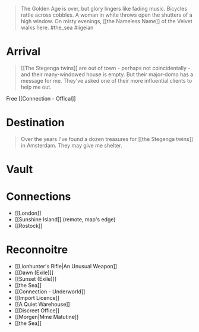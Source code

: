 > The Golden Age is over, but glory lingers like fading music. Bicycles rattle across cobbles. A woman in white throws open the shutters of a high window. On misty evenings, [[the Nameless Name]] of the Velvet walks here.
#the_sea #ligeian 
# Arrival
> [[The Stegenga twins]] are out of town - perhaps not coincidentally - and their many-windowed house is empty. But their major-domo has a message for me. They've asked one of their more influential clients to help me out.

Free [[Connection - Offical]]
# Destination
> Over the years I've found a dozen treasures for [[the Stegenga twins]] in Amsterdam. They may give me shelter.
# Vault

# Connections
- [[London]]
- [[Sunshine Island]] (remote, map's edge)
- [[Rostock]]
# Reconnoitre
- [[Lionhunter's Rifle|An Unusual Weapon]]
- [[Dawn (Exile)]]
- [[Sunset (Exile)]]
- [[the Sea]]
- [[Connection - Underworld]]
- [[Import Licence]]
- [[A Quiet Warehouse]]
- [[Discreet Office]]
- [[Morgen|Mme Matutine]]
- [[the Sea]]